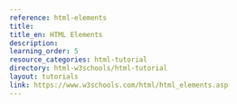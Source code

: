 ```yaml
---
reference: html-elements
title:
title_en: HTML Elements
description:
learning_order: 5
resource_categories: html-tutorial
directory: html-w3schools/html-tutorial
layout: tutorials
link: https://www.w3schools.com/html/html_elements.asp
---
```

